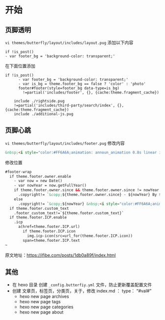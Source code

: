 # 开始

##  页脚透明

`vi themes/butterfly/layout/includes/layout.pug` 添加以下内容

```nsis
if !is_post()
- var footer_bg = 'background-color: transparent;'
```

在下面位置添加

```
if !is_post()
      - var footer_bg = 'background-color: transparent;'
      - var is_bg = theme.footer_bg == false ? 'color' : 'photo'
      footer#footer(style=footer_bg data-type=is_bg)
        !=partial('includes/footer', {}, {cache:theme.fragment_cache})

    include ./rightside.pug
    !=partial('includes/third-party/search/index', {}, {cache:theme.fragment_cache})
    include ./additional-js.pug

```

## 页脚心跳

`vi themes/butterfly/layout/includes/footer.pug` 修改内容

```html
&nbsp;<i style="color:#FF6A6A;animation: announ_animation 0.8s linear infinite;"class="fas fa-heart"></i>

```

修改位置

```html
#footer-wrap
  if theme.footer.owner.enable
    - var now = new Date()
    - var nowYear = now.getFullYear()
    if theme.footer.owner.since && theme.footer.owner.since != nowYear
      .copyright!= `&copy;${theme.footer.owner.since} - ${nowYear} By ${config.author}`
    else
      .copyright!= `&copy;${nowYear} &nbsp;<i style="color:#FF6A6A;animation: announ_animation 0.8s linear infinite;"class="fas fa-heart"></i> By ${config.author}`
  if theme.footer.custom_text
    .footer_custom_text!=`${theme.footer.custom_text}`
  if theme.footer.ICP.enable
    .icp
      a(href=theme.footer.ICP.url)
        if theme.footer.ICP.icon
          img.icp-icon(src=url_for(theme.footer.ICP.icon))
        span=theme.footer.ICP.text
~                                   
```

原文地址：https://ifibe.com/posts/1db0a89f/index.html

## 其他

- 在 hexo 目录 创建 `_config.butterfiy.yml` 文件，防止更新覆盖配置文件
- 创建 文章页，标签页，分类页，关于，修改 index.md ： type： “#val#”
  - hexo new page archives
  - hexo new page tags
  - hexo new page categories
  - hexo new page about

